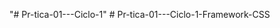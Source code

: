 "# Pr-tica-01---Ciclo-1" 
#   P r - t i c a - 0 1 - - - C i c l o - 1 - F r a m e w o r k - C S S  
 